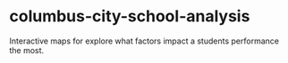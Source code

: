 # columbus-city-school-analysis
Interactive maps for explore what factors impact a students performance the most.
